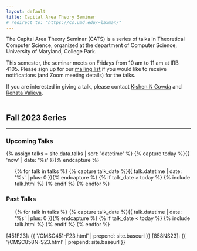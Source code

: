 ```yaml
---
layout: default
title: Capital Area Theory Seminar
# redirect_to: "https://cs.umd.edu/~laxman/"
---
```


The Capital Area Theory Seminar (CATS) is a series of talks in 
Theoretical Computer Science, organized at the department of Computer 
Science, University of Maryland, College Park. 

This semester, the seminar meets on Fridays from 10 am to 11 am at IRB 4105. 
Please sign up for our [mailing list][theory-local] if you would like to 
receive notifications (and Zoom meeting details) for the talks.

If you are interested in giving a talk, please contact [Kishen N Gowda][kishen]
and [Renata Valieva][renata].
<br>
<br>

## Fall 2023 Series
<hr/>

### Upcoming Talks
{% assign talks = site.data.talks | sort: 'datetime' %}
{% capture today %}{{ 'now' | date: '%s' }}{% endcapture %}

<ul>
{% for talk in talks %}
  {% capture talk_date %}{{ talk.datetime | date: '%s' | plus: 0 }}{% endcapture %}
  {% if talk_date > today %}
      {% include talk.html %}
  {% endif %}
{% endfor %}
</ul>

### Past Talks
<ul>
{% for talk in talks %}
  {% capture talk_date %}{{ talk.datetime | date: '%s' | plus: 0 }}{% endcapture %}
  {% if talk_date < today %}
      {% include talk.html %}
  {% endif %}
{% endfor %}
</ul>

[kishen]: https://www.cs.umd.edu/people/kishen19
[renata]: https://www.cs.umd.edu/people/rvalieva
[theory-local]: https://mailman.cs.umd.edu/mailman/listinfo/theory-local
[guy]: http://www.cs.cmu.edu/~guyb/
[julian]: https://people.csail.mit.edu/jshun/
[gm]: https://research.google/teams/graph-mining/
[451F23]: {{ '/CMSC451-F23.html' | prepend: site.baseurl }}
[858NS23]: {{ '/CMSC858N-S23.html' | prepend: site.baseurl }}
